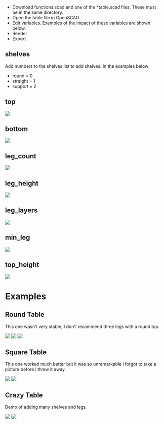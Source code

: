* Download functions.scad and one of the \*table.scad files.  These must be in the same directory.
* Open the table file in OpenSCAD
* Edit variables.  Examples of the impact of these variables are shown below.
* Render 
* Export

## shelves

Add numbers to the shelves list to add shelves.  In the examples below:
* round = 0
* straight = 1
* support = 2

## top
![](https://raw.githubusercontent.com/AaronVerDow/End_Table/master/pics/top.gif)
## bottom
![](https://raw.githubusercontent.com/AaronVerDow/End_Table/master/pics/bottom.gif)
## leg_count
![](https://raw.githubusercontent.com/AaronVerDow/End_Table/master/pics/leg_count.gif)
## leg_height
![](https://raw.githubusercontent.com/AaronVerDow/End_Table/master/pics/leg_height.gif)
## leg_layers
![](https://raw.githubusercontent.com/AaronVerDow/End_Table/master/pics/leg_layers.gif)
## min_leg
![](https://raw.githubusercontent.com/AaronVerDow/End_Table/master/pics/min_leg.gif)
## top_height
![](https://raw.githubusercontent.com/AaronVerDow/End_Table/master/pics/top_height.gif)

# Examples

## Round Table
This one wasn't very stable, I don't recommend three legs with a round top.

![](https://raw.githubusercontent.com/AaronVerDow/End_Table/master/output/round_table_assembled.png)
![](https://raw.githubusercontent.com/AaronVerDow/End_Table/master/output/round_table_cutsheet.png)
![](https://raw.githubusercontent.com/AaronVerDow/End_Table/master/pics/round_table.jpg)

## Square Table

This one worked much better but it was so unremarkable I forgot to take a picture before I threw it away.

![](https://raw.githubusercontent.com/AaronVerDow/End_Table/master/output/square_table_assembled.png)
![](https://raw.githubusercontent.com/AaronVerDow/End_Table/master/output/square_table_cutsheet.png)

## Crazy Table

Demo of adding many shelves and legs.

![](https://raw.githubusercontent.com/AaronVerDow/End_Table/master/output/so_many_legs_assembled.png)
![](https://raw.githubusercontent.com/AaronVerDow/End_Table/master/output/so_many_legs_cutsheet.png)

